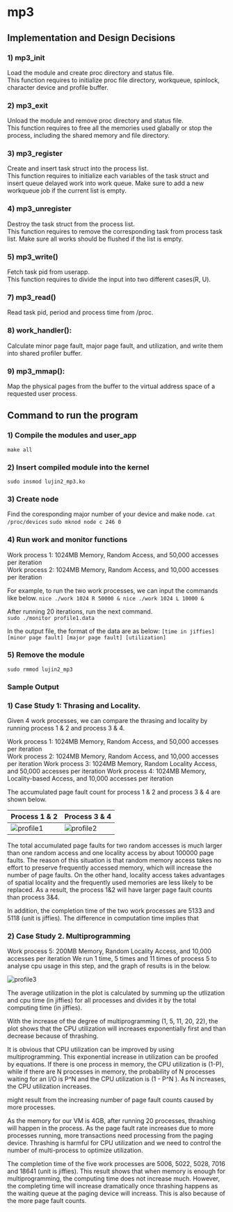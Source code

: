 # mp3 

## Implementation and Design Decisions
### 1) mp3_init
Load the module and create proc directory and status file.  
This function requires to initialize proc file directory, workqueue, spinlock, character device and profile buffer.  

### 2) mp3_exit  
Unload the module and remove proc directory and status file.  
This function requires to free all the memories used glabally or stop the process, including the shared memory and file directory.  

### 3) mp3_register  
Create and insert task struct into the process list.  
This function requires to initialize each variables of the task struct and insert queue delayed work into work queue. Make sure to add a new workqueue job if the current list is empty.

### 4) mp3_unregister  
Destroy the task struct from the process list.  
This function requires to remove the corresponding task from process task list. Make sure all works should be flushed if the list is empty.

### 5) mp3_write()  
Fetch task pid from userapp.  
This function requires to divide the input into two different cases(R, U).  

### 7) mp3_read()  
Read task pid, period and process time from /proc.  

### 8) work_handler():
Calculate minor page fault, major page fault, and utilization, and write them into shared profiler buffer. 
 
### 9) mp3_mmap():
Map the physical pages from the buffer to the virtual address space of a requested user process.


## Command to run the program
### 1) Compile the modules and user_app
```make all```

### 2) Insert compiled module into the kernel
```sudo insmod lujin2_mp3.ko```

### 3) Create node
Find the coresponding major number of your device and make node.
```cat /proc/devices```
```sudo mknod node c 246 0 ```

### 4) Run work and monitor functions

Work process 1: 1024MB Memory, Random Access, and 50,000 accesses per iteration   
Work process 2: 1024MB Memory, Random Access, and 10,000 accesses per iteration  

For example, to run the two work processes, we can input the commands like below.
```nice ./work 1024 R 50000 & nice ./work 1024 L 10000 &``` 

After running 20 iterations, run the next command.  
```sudo ./monitor profile1.data``` 

In the output file, the format of the data are as below: 
```[time in jiffies] [minor page fault] [major page fault] [utilization]```

### 5) Remove the module  
```sudo rmmod lujin2_mp3```


### Sample Output
### 1) Case Study 1: Thrasing and Locality. 
Given 4 work processes, we can compare the thrasing and locality by running process 1 & 2 and process 3 & 4.

Work process 1: 1024MB Memory, Random Access, and 50,000 accesses per iteration  
Work process 2: 1024MB Memory, Random Access, and 10,000 accesses per iteration
Work process 3: 1024MB Memory, Random Locality Access, and 50,000 accesses per iteration Work 
process 4: 1024MB Memory, Locality-based Access, and 10,000 accesses per iteration

The accumulated page fault count for process 1 & 2 and process 3 & 4 are shown below.

Process 1 & 2 | Process 3 & 4
------------ | -------------
![profile1](/profile1.png) | ![profile2](/profile2.png)

The total accumulated page faults for two random accesses is much larger than one random access and one locality access by about 100000 page faults. The reason of this situation is that random memory access takes no effort to preserve frequently accessed memory, which will increase the number of page faults. On the other hand, locality access takes advantages of spatial locality and the frequently used memories are less likely to be replaced. As a result, the process 1&2 will have larger page fault counts than process 3&4.

In addition, the completion time of the two work processes are 5133 and 5118 (unit is jiffies). The difference in computation time implies that 

### 2) Case Study 2. Multiprogramming
Work process 5: 200MB Memory, Random Locality Access, and 10,000 accesses per iteration
We run 1 time, 5 times and 11 times of process 5 to analyse cpu usage in this step, and the graph of results is in the below.  

![profile3](/profile3-1.png)

The average utilization in the plot is calculated by summing up the utlization and cpu time (in jiffies) for all processes and divides it by the total computing time (in jiffies).

With the increase of the degree of multiprogramming (1, 5, 11, 20, 22), the plot shows that the CPU utilization will increases exponentially first and than decrease because of thrashing. 

It is obvious that CPU utilization can be improved by using multiprogramming. This exponential increase in utilization can be proofed by equations. If there is one process in memory, the CPU utilization is (1-P), while if there are N processes in memory, the probability of N processes waiting for an I/O is P^N and the CPU utilization is (1 - P^N ). As N increases, the CPU utilization increases.

might result from the increasing number of page fault counts caused by more processes. 

As the memory for our VM is 4GB, after running 20 processes, thrashing will happen in the process. As the page fault rate increases due to more processes running, more transactions need processing from the paging device. Thrashing is harmful for CPU utilization and we need to control the number of multi-process to optimize utilization.

The completion time of the five work processes are 5006, 5022, 5028, 7016 and 18641 (unit is jiffies). This result shows that when memory is enough for multiprogramming, the computing time does not increase much. However, the completing time will increase dramatically once thrashing happens as the waiting queue at the paging device will increass. This is also because of the more page fault counts. 
